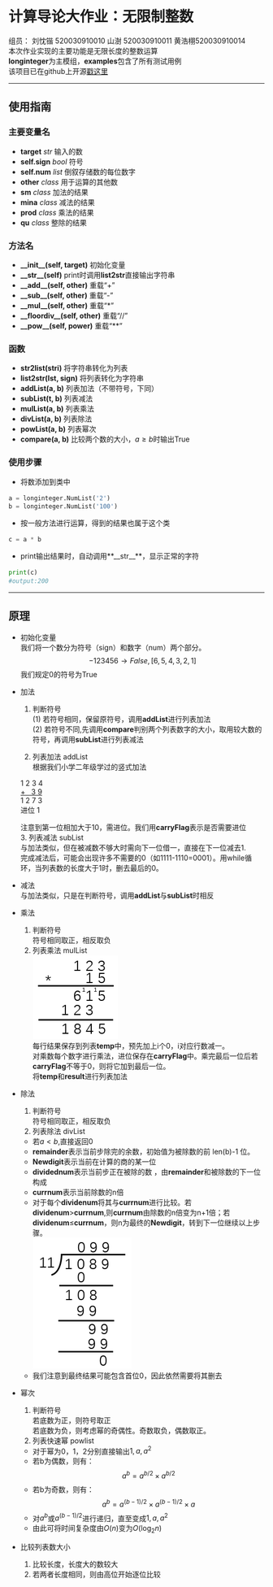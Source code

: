 # 计算导论大作业：无限制整数

组员：  刘忱锴 520030910010  山澍 520030910011  黄浩栩520030910014  
本次作业实现的主要功能是无限长度的整数运算  
**longinteger**为主模组，**examples**包含了所有测试用例  
该项目已在github上开源[戳这里](https://github.com/BPsoda/CS124homework_of_py/tree/sumission)
***
## 使用指南
### 主要变量名
- **target**  *str* 输入的数
- **self.sign** *bool* 符号
- **self.num** *list* 倒叙存储数的每位数字
- **other** *class* 用于运算的其他数
- **sm** *class* 加法的结果
- **mina** *class* 减法的结果
- **prod** *class* 乘法的结果
- **qu** *class* 整除的结果
### 方法名
- **\_\_init\_\_(self, target)**  初始化变量
- **\_\_str\_\_(self)**  print时调用**list2str**直接输出字符串
- **\_\_add\_\_(self, other)** 重载“+”
- **\_\_sub\_\_(self, other)** 重载“-”
- **\_\_mul\_\_(self, other)** 重载“*”
- **\_\_floordiv\_\_(self, other)** 重载“//”
- **\_\_pow\_\_(self, power)** 重载“**”

### 函数
- **str2list(stri)** 将字符串转化为列表
- **list2str(lst, sign)** 将列表转化为字符串
- **addList(a, b)** 列表加法（不带符号，下同）
- **subList(t, b)** 列表减法
- **mulList(a, b)** 列表乘法
- **divList(a, b)** 列表除法
- **powList(a, b)** 列表幂次
- **compare(a, b)** 比较两个数的大小，$a \geq b$时输出True

### 使用步骤
- 将数添加到类中
``` python
a = longinteger.NumList('2')
b = longinteger.NumList('100')
```
- 按一般方法进行运算，得到的结果也属于这个类
``` python
c = a * b
```
- print输出结果时，自动调用**\_\_str\_\_**，显示正常的字符
``` python
print(c)
#output:200
```
***
## 原理
- 初始化变量  
  我们将一个数分为符号（sign）和数字（num）两个部分。
  $$ -123456 \rightarrow False,[6,5,4,3,2,1]$$
  我们规定0的符号为True
- 加法  
  1. 判断符号  
  (1) 若符号相同，保留原符号，调用**addList**进行列表加法  
  (2) 若符号不同,先调用**compare**判别两个列表数字的大小，取用较大数的符号，再调用**subList**进行列表减法  

  2. 列表加法 addList  
  根据我们小学二年级学过的竖式加法  

    1 2 3 4  
    <u>+ &nbsp; 3 9</u>  
    1 2 7 3  
    进位 1

  注意到第一位相加大于10，需进位。我们用**carryFlag**表示是否需要进位  
  3. 列表减法 subList  
  与加法类似，但在被减数不够大时需向下一位借一，直接在下一位减去1.  
  完成减法后，可能会出现许多不需要的0（如1111-1110=0001）。用while循环，当列表数的长度大于1时，删去最后的0。  

- 减法  
  与加法类似，只是在判断符号，调用**addList**与**subList**时相反 
 
- 乘法
  1. 判断符号  
   符号相同取正，相反取负
  2. 列表乘法  mulList    
   ![multiple](1.png "乘法竖式")  
    每行结果保存到列表**temp**中，预先加上i个0，i对应行数减一。  
    对乘数每个数字进行乘法，进位保存在**carryFlag**中。乘完最后一位后若**carryFlag**不等于0，则将它加到最后一位。  
    将**temp**和**result**进行列表加法

- 除法  
  1. 判断符号  
   符号相同取正，相反取负  
  2. 列表除法  divList
   - 若$a<b$,直接返回0
   - **remainder**表示当前步除完的余数，初始值为被除数的前 len(b)-1 位。  
   - **Newdigit**表示当前在计算的商的某一位
   - **dividednum**表示当前步正在被除的数 ，由**remainder**和被除数的下一位构成 
   - **currnum**表示当前除数的n倍
   - 对于每个**dividenum**将其与**currnum**进行比较。若**dividenum**>**currnum**,则**currnum**由除数的n倍变为n+1倍；若**dividenum**$\leq$**currnum**，则n为最终的**Newdigit**，转到下一位继续以上步骤。  
  ![divide](2.png "除法竖式")  
   - 我们注意到最终结果可能包含首位0，因此依然需要将其删去  

- 幂次  
  1. 判断符号  
   若底数为正，则符号取正  
   若底数为负，则考虑幂的奇偶性。奇数取负，偶数取正。  
  2. 列表快速幂 powlist  
   - 对于幂为0，1，2分别直接输出$1,a,a^2$  
   - 若b为偶数，则有： 
    $$a^b=a^{b/2} \times a^{b/2}$$  
   - 若b为奇数，则有：  
    $$a^b=a^{(b-1)/2} \times a^{(b-1)/2} \times a$$  
   - 对$a^b$或$a^{(b-1)/2}$进行递归，直至变成$1,a,a^2$  
   - 由此可将时间复杂度由$O(n)$变为$O(\log_2n)$  

- 比较列表数大小  
  1. 比较长度，长度大的数较大  
  2. 若两者长度相同，则由高位开始逐位比较


     
 